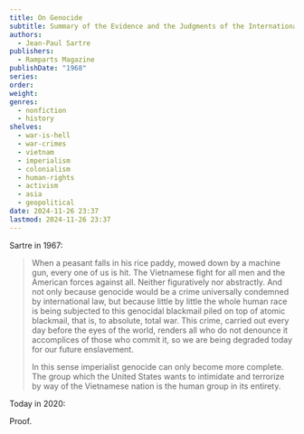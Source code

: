 ```yaml
---
title: On Genocide
subtitle: Summary of the Evidence and the Judgments of the International War Crimes Tribunal
authors:
  - Jean-Paul Sartre
publishers:
  - Ramparts Magazine
publishDate: "1968"
series: 
order: 
weight: 
genres:
  - nonfiction
  - history
shelves:
  - war-is-hell
  - war-crimes
  - vietnam
  - imperialism
  - colonialism
  - human-rights
  - activism
  - asia
  - geopolitical
date: 2024-11-26 23:37
lastmod: 2024-11-26 23:37
---
```

Sartre in 1967:

> When a peasant falls in his rice paddy, mowed down by a machine gun, every one of us is hit. The Vietnamese fight for all men and the American forces against all. Neither figuratively nor abstractly. And not only because genocide would be a crime universally condemned by international law, but because little by little the whole human race is being subjected to this genocidal blackmail piled on top of atomic blackmail, that is, to absolute, total war. This crime, carried out every day before the eyes of the world, renders all who do not denounce it accomplices of those who commit it, so we are being degraded today for our future enslavement.
> 
> In this sense imperialist genocide can only become more complete. The group which the United States wants to intimidate and terrorize by way of the Vietnamese nation is the human group in its entirety.

Today in 2020:

Proof.
